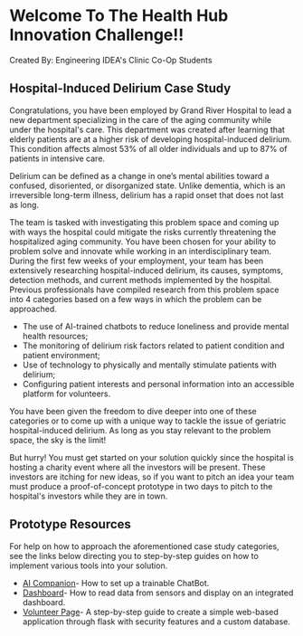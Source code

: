 # Welcome To The Health Hub Innovation Challenge!!
Created By: Engineering IDEA's Clinic Co-Op Students

## Hospital-Induced Delirium Case Study
Congratulations, you have been employed by Grand River Hospital to lead a new department specializing in the care of the aging community while under the hospital's care. This department was created after learning that elderly patients are at a higher risk of developing hospital-induced delirium. This condition affects almost 53% of all older individuals and up to 87% of patients in intensive care. 

Delirium can be defined as a change in one’s mental abilities toward a confused, disoriented, or disorganized state. Unlike dementia, which is an irreversible long-term illness, delirium has a rapid onset that does not last as long.

The team is tasked with investigating this problem space and coming up with ways the hospital could mitigate the risks currently threatening the hospitalized aging community. You have been chosen for your ability to problem solve and innovate while working in an interdisciplinary team. During the first few weeks of your employment, your team has been extensively researching hospital-induced delirium, its causes, symptoms, detection methods, and current methods implemented by the hospital. Previous professionals have compiled research from this problem space into 4 categories based on a few ways in which the problem can be approached.
* The use of AI-trained chatbots to reduce loneliness and provide mental health resources;
* The monitoring of delirium risk factors related to patient condition and patient environment;
* Use of technology to physically and mentally stimulate patients with delirium;
* Configuring patient interests and personal information into an accessible platform for volunteers.

You have been given the freedom to dive deeper into one of these categories or to come up with a unique way to tackle the issue of geriatric hospital-induced delirium. As long as you stay relevant to the problem space, the sky is the limit!

But hurry! You must get started on your solution quickly since the hospital is hosting a charity event where all the investors will be present. These investors are itching for new ideas, so if you want to pitch an idea your team must produce a proof-of-concept prototype in two days to pitch to the hospital's investors while they are in town.

## Prototype Resources
For help on how to approach the aforementioned case study categories, see the links below directing you to step-by-step guides on how to implement various tools into your solution.
* [AI Companion](https://git.uwaterloo.ca/EngineeringIdeasClinic/healthhub/-/tree/master/AI%20Companion?ref_type=heads)- How to set up a trainable ChatBot.
* [Dashboard](https://git.uwaterloo.ca/EngineeringIdeasClinic/healthhub/-/tree/master/Dashboard?ref_type=heads)- How to read data from sensors and display on an integrated dashboard.
* [Volunteer Page](https://git.uwaterloo.ca/EngineeringIdeasClinic/healthhub/-/tree/master/VolunteerPage?ref_type=heads)-  A step-by-step guide to create a simple web-based application through flask with security features and a custom database.